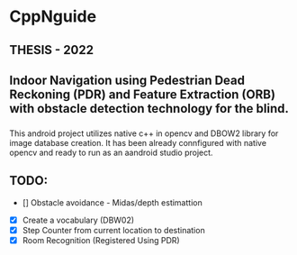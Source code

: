 # CppNguide
## THESIS - 2022
## Indoor Navigation using Pedestrian Dead Reckoning (PDR) and Feature Extraction (ORB) with obstacle detection technology for the blind. 
### 
This android project utilizes native c++ in opencv and DBOW2 library for image database creation.
It has been already connfigured with native opencv and ready to run as an aandroid studio project.
## TODO:
- [] Obstacle avoidance - Midas/depth estimattion
- [X] Create a vocabulary (DBW02)
- [X] Step Counter from current location to destination
- [X] Room Recognition (Registered Using PDR)
##
##
